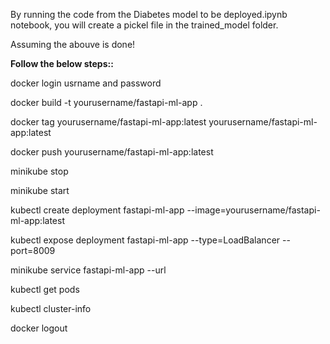 
By running the code from the Diabetes model to be deployed.ipynb notebook, you will create a pickel file in the trained_model folder.

Assuming the abouve is done! 

**Follow the below steps::**

docker login 
usrname and password

docker build -t yourusername/fastapi-ml-app .

docker tag yourusername/fastapi-ml-app:latest yourusername/fastapi-ml-app:latest

docker push yourusername/fastapi-ml-app:latest

minikube stop

minikube start

kubectl create deployment fastapi-ml-app --image=yourusername/fastapi-ml-app:latest

kubectl expose deployment fastapi-ml-app --type=LoadBalancer --port=8009

minikube service fastapi-ml-app --url


kubectl get pods

kubectl cluster-info


docker logout 
